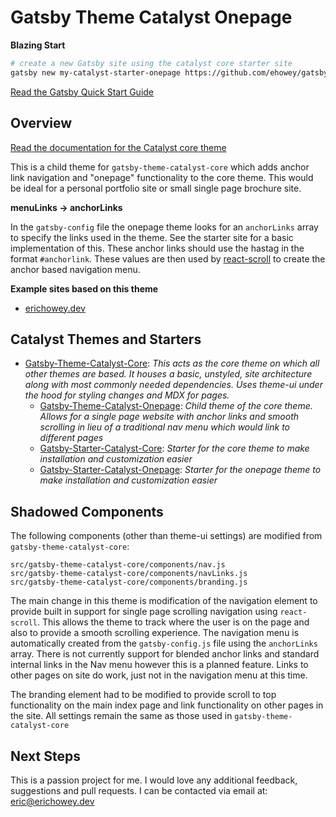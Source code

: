 # Gatsby Theme Catalyst Onepage

**Blazing Start**
```sh
# create a new Gatsby site using the catalyst core starter site
gatsby new my-catalyst-starter-onepage https://github.com/ehowey/gatsby-starter-catalyst-onepage
```
[Read the Gatsby Quick Start Guide](https://www.gatsbyjs.org/docs/quick-start)

## Overview

[Read the documentation for the Catalyst core theme](https://github.com/ehowey/gatsby-theme-catalyst-core)

This is a child theme for `gatsby-theme-catalyst-core` which adds anchor link navigation and "onepage" functionality to the core theme. This would be ideal for a personal portfolio site or small single page brochure site.

**menuLinks -> anchorLinks**

In the `gatsby-config` file the onepage theme looks for an `anchorLinks` array to specify the links used in the theme. See the starter site for a basic implementation of this. These anchor links should use the hastag in the format `#anchorlink`. These values are then used by [react-scroll](https://github.com/fisshy/react-scroll) to create the anchor based navigation menu.

**Example sites based on this theme**

* [erichowey.dev](https://www.erichowey.dev)

## Catalyst Themes and Starters

* [Gatsby-Theme-Catalyst-Core](https://github.com/ehowey/gatsby-theme-catalyst-core): *This acts as the core theme on which all other themes are based. It houses a basic, unstyled, site architecture along with most commonly needed dependencies. Uses theme-ui under the hood for styling changes and MDX for pages.*
  * [Gatsby-Theme-Catalyst-Onepage](https://github.com/ehowey/gatsby-theme-catalyst-onepage): *Child theme of the core theme. Allows for a single page website with anchor links and smooth scrolling in lieu of a traditional nav menu which would link to different pages*
  * [Gatsby-Starter-Catalyst-Core](https://github.com/ehowey/gatsby-starter-catalyst-core): *Starter for the core theme to make installation and customization easier*
  * [Gatsby-Starter-Catalyst-Onepage](https://github.com/ehowey/gatsby-starter-catalyst-onepage): *Starter for the onepage theme to make installation and customization easier*

## Shadowed Components

The following components (other than theme-ui settings) are modified from `gatsby-theme-catalyst-core`:

```
src/gatsby-theme-catalyst-core/components/nav.js
src/gatsby-theme-catalyst-core/components/navLinks.js
src/gatsby-theme-catalyst-core/components/branding.js
```

The main change in this theme is modification of the navigation element to provide built in support for single page scrolling navigation using `react-scroll`.  This allows the theme to track where the user is on the page and also to provide a smooth scrolling experience.  The navigation menu is automatically created from the `gatsby-config.js` file using the `anchorLinks` array.  There is not currently support for blended anchor links and standard internal links in the Nav menu however this is a planned feature. Links to other pages on site do work, just not in the navigation menu at this time.

The branding element had to be modified to provide scroll to top functionality on the main index page and link functionality on other pages in the site.  All settings remain the same as those used in `gatsby-theme-catalyst-core`

## Next Steps

This is a passion project for me.  I would love any additional feedback, suggestions and pull requests.  I can be contacted via email at: <eric@erichowey.dev>

